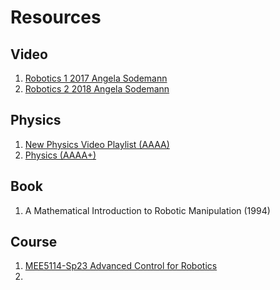 # Resources


## Video
1. [Robotics 1 2017 Angela Sodemann](https://www.youtube.com/playlist?list=PLT_0lwItn0sDBE98BsbaZezflB96ws12b)
2. [Robotics 2 2018 Angela Sodemann](https://www.youtube.com/playlist?list=PLT_0lwItn0sAfi3o4xwx-fNfcnbfMrXa7)

## Physics
1. [New Physics Video Playlist (AAAA)](https://www.youtube.com/playlist?list=PL0o_zxa4K1BU6wPPLDsoTj1_wEf0LSNeR)
2. [Physics (AAAA+)](https://byjus.com/physics/)

## Book
1. A Mathematical Introduction to Robotic Manipulation (1994)

## Course
1. [MEE5114-Sp23 Advanced Control for Robotics](https://www.wzhanglab.site/teaching/advanced-control-for-robotics-sp23/)
2. 
